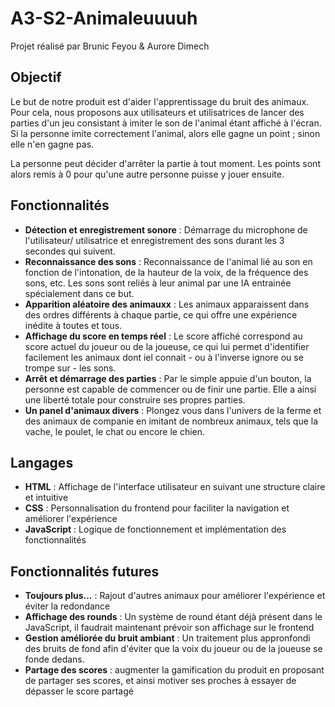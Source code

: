 # A3-S2-Animaleuuuuh

Projet réalisé par Brunic Feyou & Aurore Dimech

## Objectif

Le but de notre produit est d'aider l'apprentissage du bruit des animaux. Pour cela, nous proposons aux utilisateurs et utilisatrices de lancer des parties d'un jeu consistant à imiter le son de l'animal étant affiché à l'écran. Si la personne imite correctement l'animal, alors elle gagne un point ; sinon elle n'en gagne pas. 

La personne peut décider d'arrêter la partie à tout moment. Les points sont alors remis à 0 pour qu'une autre personne puisse y jouer ensuite.

## Fonctionnalités

- **Détection et enregistrement sonore** : Démarrage du microphone de l'utilisateur/ utilisatrice et enregistrement des sons durant les 3 secondes qui suivent.
- **Reconnaissance des sons** : Reconnaissance de l'animal lié au son en fonction de l'intonation, de la hauteur de la voix, de la fréquence des sons, etc. Les sons sont reliés à leur animal par une IA entrainée spécialement dans ce but.
- **Apparition aléatoire des animauxx** : Les animaux apparaissent dans des ordres différents à chaque partie, ce qui offre une expérience inédite à toutes et tous.
- **Affichage du score en temps réel** : Le score affiché correspond au score actuel du joueur ou de la joueuse, ce qui lui permet d'identifier facilement les animaux dont iel connait - ou à l'inverse ignore  ou se trompe sur - les sons.
- **Arrêt et démarrage des parties** : Par le simple appuie d'un bouton, la personne est capable de commencer ou de finir une partie. Elle a ainsi une liberté totale pour construire ses propres parties.
- **Un panel d'animaux divers** : Plongez vous dans l'univers de la ferme et des animaux de companie en imitant de nombreux animaux, tels que la vache, le poulet, le chat ou encore le chien.

## Langages

- **HTML** : Affichage de l'interface utilisateur en suivant une structure claire et intuitive
- **CSS** : Personnalisation du frontend pour faciliter la navigation et améliorer l'expérience
- **JavaScript** : Logique de fonctionnement et implémentation des fonctionnalités

## Fonctionnalités futures

- **Toujours plus...** : Rajout d'autres animaux pour améliorer l'expérience et éviter la redondance
- **Affichage des rounds** : Un système de round étant déjà présent dans le JavaScript, il faudrait maintenant prévoir son affichage sur le frontend
- **Gestion améliorée du bruit ambiant** : Un traitement plus appronfondi des bruits de fond afin d'éviter que la voix du joueur ou de la joueuse se fonde dedans.
- **Partage des scores** : augmenter la gamification du produit en proposant de partager ses scores, et ainsi motiver ses proches à essayer de dépasser le score partagé